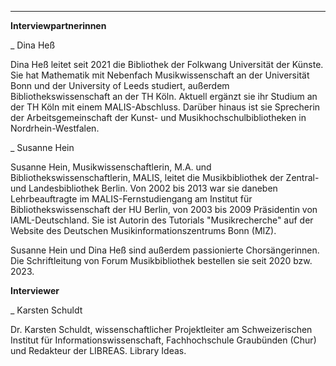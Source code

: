 ---
**Interviewpartnerinnen**

\_ Dina Heß

Dina Heß leitet seit 2021 die Bibliothek der Folkwang Universität der Künste. 
Sie hat Mathematik mit Nebenfach Musikwissenschaft an der Universität Bonn und 
der University of Leeds studiert, außerdem Bibliothekswissenschaft an der TH Köln. 
Aktuell ergänzt sie ihr Studium an der TH Köln mit einem MALIS-Abschluss. Darüber 
hinaus ist sie Sprecherin der Arbeitsgemeinschaft der Kunst- und Musikhochschulbibliotheken 
in Nordrhein-Westfalen.

\_ Susanne Hein

Susanne Hein, Musikwissenschaftlerin, M.A. und Bibliothekswissenschaftlerin, MALIS, 
leitet die Musikbibliothek der Zentral- und Landesbibliothek Berlin. Von 2002 bis 2013 
war sie daneben Lehrbeauftragte im MALIS-Fernstudiengang am Institut für Bibliothekswissenschaft 
der HU Berlin, von 2003 bis 2009 Präsidentin von IAML-Deutschland. Sie ist Autorin des Tutorials 
"Musikrecherche" auf der Website des Deutschen Musikinformationszentrums Bonn (MIZ).

Susanne Hein und Dina Heß sind außerdem passionierte Chorsängerinnen. Die Schriftleitung von Forum 
Musikbibliothek bestellen sie seit 2020 bzw. 2023.

**Interviewer**

\_ Karsten Schuldt

Dr. Karsten Schuldt, wissenschaftlicher Projektleiter am Schweizerischen Institut für 
Informationswissenschaft, Fachhochschule Graubünden (Chur) und Redakteur der LIBREAS. Library Ideas.